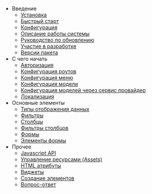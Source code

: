 - Введение
    - [Установка](installation)
    - [Быстрый старт](fast_start)
    - [Конфигурация](configuration)
    - [Описание работы системы](global)
    - [Руководство по обновлению](update)
    - [Участие в разработке](contributions)
    - [Версии пакета](releases)
- C чего начать
    - [Авторизация](authentication)
    - [Конфигурация роутов](routes_configuration)
    - [Конфигурация меню](menu_configuration)
    - [Конфигурация модели](model_configuration)
    - [Конфигурация моделей через сервис провайдер](model_configuration_section)
    - [Локализация](localization)
- Основные элементы
    - [Типы отображения данных](displays)
    - [Фильтры](filters)
    - [Столбцы](columns)
    - [Фильтры столбцов](columnfilters)
    - [Формы](form)
    - [Элементы формы](form-element)
- Прочее
    - [Javascript API](javascript)
    - [Управление ресурсами (Assets)](assets)
    - [HTML атрибуты](html_attributes)
    - [Виджеты](widgets)
    - [Создание элементов](extend)
    - [Вопрос-ответ](faq)
